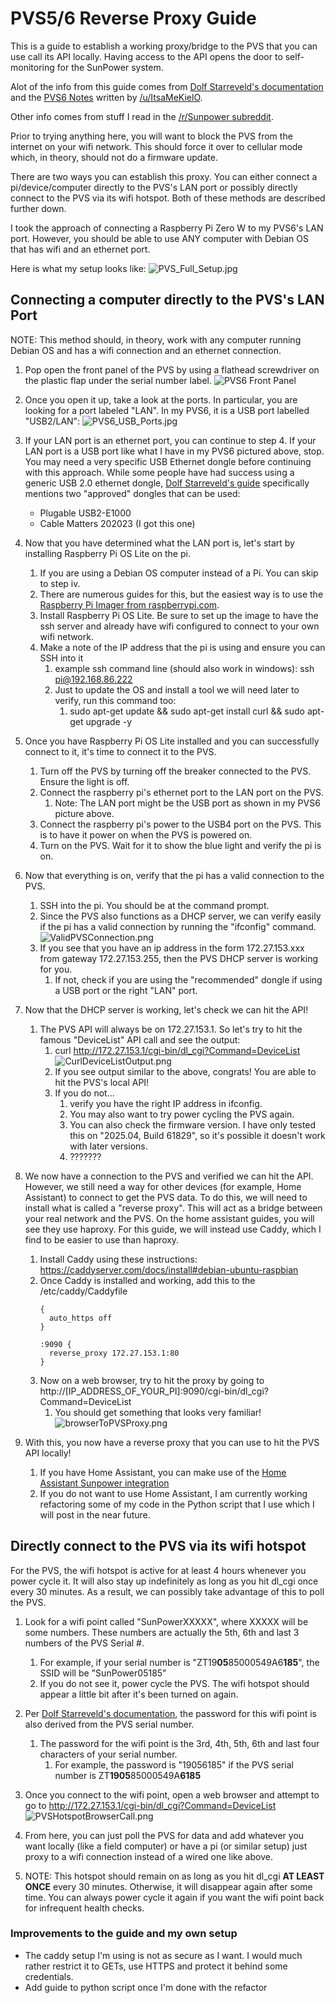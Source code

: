 # PVS5/6 Reverse Proxy Guide
This is a guide to establish a working proxy/bridge to the PVS that you can use call its API locally.  Having access to the API opens the door to self-monitoring for the SunPower system.

Alot of the info from this guide comes from [Dolf Starreveld's documentation](https://starreveld.com/PVS6%20Access%20and%20API.pdf) and the [PVS6 Notes](https://gist.github.com/koleson/5c719620039e0282976a8263c068e85c) written by [/u/ItsaMeKielO](https://www.reddit.com/user/ItsaMeKielO/).

Other info comes from stuff I read in the [/r/Sunpower subreddit](https://www.reddit.com/r/sunpower).

Prior to trying anything here, you will want to block the PVS from the internet on your wifi network.  This should force it over to cellular mode which, in theory, should not do a firmware update.

There are two ways you can establish this proxy. You can either connect a pi/device/computer directly to the PVS's LAN port or possibly directly connect to the PVS via its wifi hotspot.  Both of these methods are described further down.

I took the approach of connecting a Raspberry Pi Zero W to my PVS6's LAN port.  However, you should be able to use ANY computer with Debian OS that has wifi and an ethernet port.

Here is what my setup looks like: 
![PVS_Full_Setup.jpg](PVS_Full_Setup.jpg) 


## Connecting a computer directly to the PVS's LAN Port

NOTE: This method should, in theory, work with any computer running Debian OS and has a wifi connection and an ethernet connection.

1. Pop open the front panel of the PVS by using a flathead screwdriver on the plastic flap under the serial number label.
![PVS6 Front Panel](PVS6_Front.jpg)


2. Once you open it up, take a look at the ports.  In particular, you are looking for a port labeled "LAN".  In my PVS6, it is a USB port labelled "USB2/LAN":
![PVS6_USB_Ports.jpg](PVS6_USB_Ports.jpg)


3. If your LAN port is an ethernet port, you can continue to step 4.  If your LAN port is a USB port like what I have in my PVS6 pictured above, stop.  
You may need a very specific USB Ethernet dongle before continuing with this approach.
While some people have had success using a generic USB 2.0 ethernet dongle, [Dolf Starreveld's guide](https://starreveld.com/PVS6%20Access%20and%20API.pdf) specifically mentions two "approved" dongles that can be used: 
   
    * Plugable USB2-E1000
    * Cable Matters 202023 (I got this one)


4. Now that you have determined what the LAN port is, let's start by installing Raspberry Pi OS Lite on the pi.  
   1. If you are using a Debian OS computer instead of a Pi.  You can skip to step iv.
   2. There are numerous guides for this, but the easiest way is to use the [Raspberry Pi Imager from raspberrypi.com](https://www.raspberrypi.com/software/). 
   3. Install Raspberry Pi OS Lite.  Be sure to set up the image to have the ssh server and already have wifi configured to connect to your own wifi network.
   4. Make a note of the IP address that the pi is using and ensure you can SSH into it
      1. example ssh command line (should also work in windows): ssh pi@192.168.86.222
      2. Just to update the OS and install a tool we will need later to verify, run this command too:
         1. sudo apt-get update && sudo apt-get install curl && sudo apt-get upgrade -y
      

5. Once you have Raspberry Pi OS Lite installed and you can successfully connect to it, it's time to connect it to the PVS.
   1. Turn off the PVS by turning off the breaker connected to the PVS.  Ensure the light is off.
   2. Connect the raspberry pi's ethernet port to the LAN port on the PVS.
      1. Note: The LAN port might be the USB port as shown in my PVS6 picture above.
   3. Connect the raspberry pi's power to the USB4 port on the PVS.  This is to have it power on when the PVS is powered on.
   4. Turn on the PVS.  Wait for it to show the blue light and verify the pi is on.
   

6. Now that everything is on, verify that the pi has a valid connection to the PVS.
   1. SSH into the pi.  You should be at the command prompt.
   2. Since the PVS also functions as a DHCP server, we can verify easily if the pi has a valid connection by running the "ifconfig" command.
      ![ValidPVSConnection.png](ValidPVSConnection.png)
   3. If you see that you have an ip address in the form 172.27.153.xxx from gateway 172.27.153.255, then the PVS DHCP server is working for you.  
      1. If not, check if you are using the "recommended" dongle if using a USB port or the right "LAN" port.
      
      
7. Now that the DHCP server is working, let's check we can hit the API!
   1. The PVS API will always be on 172.27.153.1.  So let's try to hit the famous "DeviceList" API call and see the output:
      1. curl http://172.27.153.1/cgi-bin/dl_cgi?Command=DeviceList 
         ![CurlDeviceListOutput.png](CurlDeviceListOutput.png)
      2. If you see output similar to the above, congrats!  You are able to hit the PVS's local API!
      3. If you do not...
         1. verify you have the right IP address in ifconfig.  
         2. You may also want to try power cycling the PVS again.  
         3. You can also check the firmware version.  I have only tested this on "2025.04, Build 61829", so it's possible it doesn't work with later versions.
         4. ???????
         
      
8. We now have a connection to the PVS and verified we can hit the API.  However, we still need a way for other devices (for example, Home Assistant) to connect to get the PVS data.
To do this, we will need to install what is called a "reverse proxy".  This will act as a bridge between your real network and the PVS.  On the home assistant guides, you will see they use haproxy.  For this guide, we will instead use Caddy, which I find to be easier to use than haproxy.
   1. Install Caddy using these instructions: https://caddyserver.com/docs/install#debian-ubuntu-raspbian
   2. Once Caddy is installed and working, add this to the /etc/caddy/Caddyfile 
      ````
      {
        auto_https off
      }
   
      :9090 {
        reverse_proxy 172.27.153.1:80
      }
      ````
   3. Now on a web browser, try to hit the proxy by going to http://[IP_ADDRESS_OF_YOUR_PI]:9090/cgi-bin/dl_cgi?Command=DeviceList
      1. You should get something that looks very familiar!
      ![browserToPVSProxy.png](browserToPVSProxy.png)
      
   
9. With this, you now have a reverse proxy that you can use to hit the PVS API locally!    
   1. If you have Home Assistant, you can make use of the [Home Assistant Sunpower integration](https://github.com/krbaker/hass-sunpower)
   2. If you do not want to use Home Assistant, I am currently working refactoring some of my code in the Python script that I use which I will post in the near future.
   
   
## Directly connect to the PVS via its wifi hotspot 

For the PVS, the wifi hotspot is active for at least 4 hours whenever you power cycle it.  It will also stay up indefinitely as long as you hit dl_cgi once every 30 minutes.
As a result, we can possibly take advantage of this to poll the PVS.

1. Look for a wifi point called "SunPowerXXXXX", where XXXXX will be some numbers. These numbers are actually the 5th, 6th and last 3 numbers of the PVS Serial #.
   1. For example, if your serial number is "ZT19**05**85000549A6**185**", the SSID will be "SunPower05185"
   1. If you do not see it, power cycle the PVS.  The wifi hotspot should appear a little bit after it's been turned on again.


2. Per [Dolf Starreveld's documentation](https://starreveld.com/PVS6%20Access%20and%20API.pdf), the password for this wifi point is also derived from the PVS serial number.  
   1. The password for the wifi point is the 3rd, 4th, 5th, 6th and last four characters of your serial number.
      1. For example, the password is "19056185" if the PVS serial number is ZT**1905**85000549A**6185**


3. Once you connect to the wifi point, open a web browser and attempt to go to http://172.27.153.1/cgi-bin/dl_cgi?Command=DeviceList 
   ![PVSHotspotBrowserCall.png](PVSHotspotBrowserCall.png)

4. From here, you can just poll the PVS for data and add whatever you want locally (like a field computer) or have a pi (or similar setup) just proxy to a wifi connection instead of a wired one like above.

5. NOTE: This hotspot should remain on as long as you hit dl_cgi **AT LEAST ONCE** every 30 minutes.  Otherwise, it will disappear again after some time.  You can always power cycle it again if you want the wifi point back for infrequent health checks.


### Improvements to the guide and my own setup
* The caddy setup I'm using is not as secure as I want.  I would much rather restrict it to GETs, use HTTPS and protect it behind some credentials. 
* Add guide to python script once I'm done with the refactor
